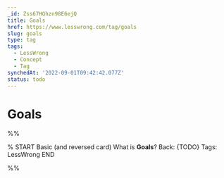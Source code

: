 ```yaml
---
_id: Zss67HQhzn98E6ejQ
title: Goals
href: https://www.lesswrong.com/tag/goals
slug: goals
type: tag
tags:
  - LessWrong
  - Concept
  - Tag
synchedAt: '2022-09-01T09:42:42.077Z'
status: todo
---
```


# Goals


%%

% START
Basic (and reversed card)
What is **Goals**?
Back: {TODO}
Tags: LessWrong
END

%%
	
